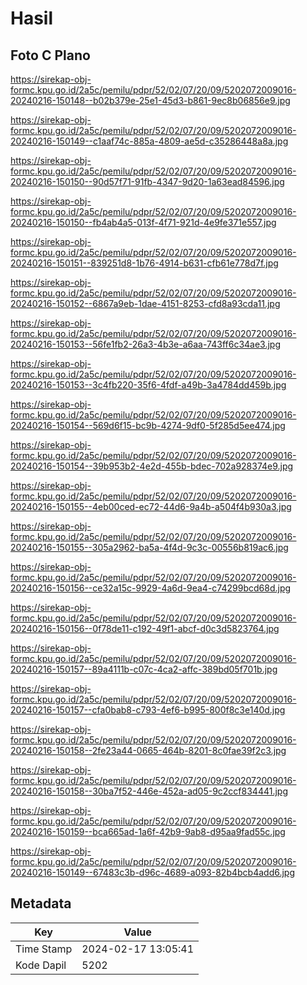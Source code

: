 # Hasil

## Foto C Plano

https://sirekap-obj-formc.kpu.go.id/2a5c/pemilu/pdpr/52/02/07/20/09/5202072009016-20240216-150148--b02b379e-25e1-45d3-b861-9ec8b06856e9.jpg

https://sirekap-obj-formc.kpu.go.id/2a5c/pemilu/pdpr/52/02/07/20/09/5202072009016-20240216-150149--c1aaf74c-885a-4809-ae5d-c35286448a8a.jpg

https://sirekap-obj-formc.kpu.go.id/2a5c/pemilu/pdpr/52/02/07/20/09/5202072009016-20240216-150150--90d57f71-91fb-4347-9d20-1a63ead84596.jpg

https://sirekap-obj-formc.kpu.go.id/2a5c/pemilu/pdpr/52/02/07/20/09/5202072009016-20240216-150150--fb4ab4a5-013f-4f71-921d-4e9fe371e557.jpg

https://sirekap-obj-formc.kpu.go.id/2a5c/pemilu/pdpr/52/02/07/20/09/5202072009016-20240216-150151--839251d8-1b76-4914-b631-cfb61e778d7f.jpg

https://sirekap-obj-formc.kpu.go.id/2a5c/pemilu/pdpr/52/02/07/20/09/5202072009016-20240216-150152--6867a9eb-1dae-4151-8253-cfd8a93cda11.jpg

https://sirekap-obj-formc.kpu.go.id/2a5c/pemilu/pdpr/52/02/07/20/09/5202072009016-20240216-150153--56fe1fb2-26a3-4b3e-a6aa-743ff6c34ae3.jpg

https://sirekap-obj-formc.kpu.go.id/2a5c/pemilu/pdpr/52/02/07/20/09/5202072009016-20240216-150153--3c4fb220-35f6-4fdf-a49b-3a4784dd459b.jpg

https://sirekap-obj-formc.kpu.go.id/2a5c/pemilu/pdpr/52/02/07/20/09/5202072009016-20240216-150154--569d6f15-bc9b-4274-9df0-5f285d5ee474.jpg

https://sirekap-obj-formc.kpu.go.id/2a5c/pemilu/pdpr/52/02/07/20/09/5202072009016-20240216-150154--39b953b2-4e2d-455b-bdec-702a928374e9.jpg

https://sirekap-obj-formc.kpu.go.id/2a5c/pemilu/pdpr/52/02/07/20/09/5202072009016-20240216-150155--4eb00ced-ec72-44d6-9a4b-a504f4b930a3.jpg

https://sirekap-obj-formc.kpu.go.id/2a5c/pemilu/pdpr/52/02/07/20/09/5202072009016-20240216-150155--305a2962-ba5a-4f4d-9c3c-00556b819ac6.jpg

https://sirekap-obj-formc.kpu.go.id/2a5c/pemilu/pdpr/52/02/07/20/09/5202072009016-20240216-150156--ce32a15c-9929-4a6d-9ea4-c74299bcd68d.jpg

https://sirekap-obj-formc.kpu.go.id/2a5c/pemilu/pdpr/52/02/07/20/09/5202072009016-20240216-150156--0f78de11-c192-49f1-abcf-d0c3d5823764.jpg

https://sirekap-obj-formc.kpu.go.id/2a5c/pemilu/pdpr/52/02/07/20/09/5202072009016-20240216-150157--89a4111b-c07c-4ca2-affc-389bd05f701b.jpg

https://sirekap-obj-formc.kpu.go.id/2a5c/pemilu/pdpr/52/02/07/20/09/5202072009016-20240216-150157--cfa0bab8-c793-4ef6-b995-800f8c3e140d.jpg

https://sirekap-obj-formc.kpu.go.id/2a5c/pemilu/pdpr/52/02/07/20/09/5202072009016-20240216-150158--2fe23a44-0665-464b-8201-8c0fae39f2c3.jpg

https://sirekap-obj-formc.kpu.go.id/2a5c/pemilu/pdpr/52/02/07/20/09/5202072009016-20240216-150158--30ba7f52-446e-452a-ad05-9c2ccf834441.jpg

https://sirekap-obj-formc.kpu.go.id/2a5c/pemilu/pdpr/52/02/07/20/09/5202072009016-20240216-150159--bca665ad-1a6f-42b9-9ab8-d95aa9fad55c.jpg

https://sirekap-obj-formc.kpu.go.id/2a5c/pemilu/pdpr/52/02/07/20/09/5202072009016-20240216-150149--67483c3b-d96c-4689-a093-82b4bcb4add6.jpg


## Metadata

| Key        | Value               |
| ---------- | ------------------- |
| Time Stamp | 2024-02-17 13:05:41 |
| Kode Dapil | 5202                |



